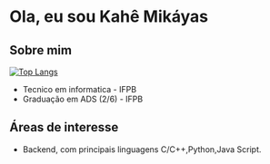 # Ola, eu sou Kahê Mikáyas

## Sobre mim
[![Top Langs](https://github-readme-stats.vercel.app/api/top-langs/?username=Kahe-Mikaya&layout=compact)](https://github.com/anuraghazra/github-readme-stats)

*  Tecnico em informatica - IFPB 
* Graduação em ADS (2/6) - IFPB

## Áreas de interesse
* Backend, com principais linguagens C/C++,Python,Java Script.
  
<!---
Kahe-Mikaya/Kahe-Mikaya is a ✨ special ✨ repository because its `README.md` (this file) appears on your GitHub profile.
You can click the Preview link to take a look at your changes.
--->
